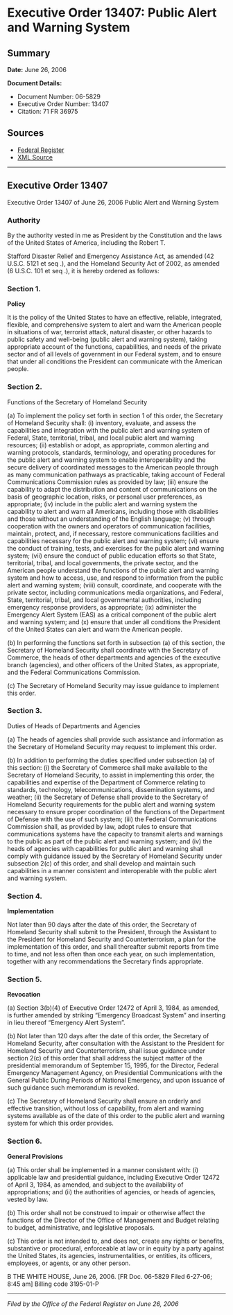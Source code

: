 # Executive Order 13407: Public Alert and Warning System

## Summary

**Date:** June 26, 2006

**Document Details:**
- Document Number: 06-5829
- Executive Order Number: 13407
- Citation: 71 FR 36975

## Sources
- [Federal Register](https://www.federalregister.gov/documents/2006/06/28/06-5829/public-alert-and-warning-system)
- [XML Source](https://www.federalregister.gov/documents/full_text/xml/2006/06/28/06-5829.xml)

---

## Executive Order 13407

Executive Order 13407 of June 26, 2006
Public Alert and Warning System
### Authority

By the authority vested in me as President by the Constitution and the laws of the United States of America, including the Robert T.

Stafford Disaster Relief and Emergency Assistance Act, as amended (42 U.S.C. 5121 
et seq
.), and the Homeland Security Act of 2002, as amended (6 U.S.C. 101 
et seq
.), it is hereby ordered as follows:
### Section 1.

**Policy**

It is the policy of the United States to have an effective, reliable, integrated, flexible, and comprehensive system to alert and warn the American people in situations of war, terrorist attack, natural disaster, or other hazards to public safety and well-being (public alert and warning system), taking appropriate account of the functions, capabilities, and needs of the private sector and of all levels of government in our Federal system, and to ensure that under all conditions the President can communicate with the American people.
### Section 2.

Functions of the Secretary of Homeland Security

(a) To implement the policy set forth in section 1 of this order, the Secretary of Homeland Security shall:
    (i) inventory, evaluate, and assess the capabilities and integration with the public alert and warning system of Federal, State, territorial, tribal, and local public alert and warning resources;
    (ii) establish or adopt, as appropriate, common alerting and warning protocols, standards, terminology, and operating procedures for the public alert and warning system to enable interoperability and the secure delivery of coordinated messages to the American people through as many communication pathways as practicable, taking account of Federal Communications Commission rules as provided by law;
    (iii) ensure the capability to adapt the distribution and content of communications on the basis of geographic location, risks, or personal user preferences, as appropriate;
    (iv) include in the public alert and warning system the capability to alert and warn all Americans, including those with disabilities and those without an understanding of the English language;
    (v) through cooperation with the owners and operators of communication facilities, maintain, protect, and, if necessary, restore communications facilities and capabilities necessary for the public alert and warning system;
    (vi) ensure the conduct of training, tests, and exercises for the public alert and warning system;
    (vii) ensure the conduct of public education efforts so that State, territorial, tribal, and local governments, the private sector, and the American people understand the functions of the public alert and warning system and how to access, use, and respond to information from the public alert and warning system;
    (viii) consult, coordinate, and cooperate with the private sector, including communications media organizations, and Federal, State, territorial, tribal, and local governmental authorities, including emergency response providers, as appropriate;
    (ix) administer the Emergency Alert System (EAS) as a critical component of the public alert and warning system; and
    (x) ensure that under all conditions the President of the United States can alert and warn the American people.

(b) In performing the functions set forth in subsection (a) of this section, the Secretary of Homeland Security shall coordinate with the Secretary of Commerce, the heads of other departments and agencies of the executive branch (agencies), and other officers of the United States, as appropriate, and the Federal Communications Commission.

(c) The Secretary of Homeland Security may issue guidance to implement this order.
### Section 3.

Duties of Heads of Departments and Agencies

(a) The heads of agencies shall provide such assistance and information as the Secretary of Homeland Security may request to implement this order.

(b) In addition to performing the duties specified under subsection (a) of this section:
    (i) the Secretary of Commerce shall make available to the Secretary of Homeland Security, to assist in implementing this order, the capabilities and expertise of the Department of Commerce relating to standards, technology, telecommunications, dissemination systems, and weather;
    (ii) the Secretary of Defense shall provide to the Secretary of Homeland Security requirements for the public alert and warning system necessary to ensure proper coordination of the functions of the Department of Defense with the use of such system;
    (iii) the Federal Communications Commission shall, as provided by law, adopt rules to ensure that communications systems have the capacity to transmit alerts and warnings to the public as part of the public alert and warning system; and
    (iv) the heads of agencies with capabilities for public alert and warning shall comply with guidance issued by the Secretary of Homeland Security under subsection 2(c) of this order, and shall develop and maintain such capabilities in a manner consistent and interoperable with the public alert and warning system.
### Section 4.

**Implementation**

Not later than 90 days after the date of this order, the Secretary of Homeland Security shall submit to the President, through the Assistant to the President for Homeland Security and Counterterrorism, a plan for the implementation of this order, and shall thereafter submit reports from time to time, and not less often than once each year, on such implementation, together with any recommendations the Secretary finds appropriate.
### Section 5.

**Revocation**

(a) Section 3(b)(4) of Executive Order 12472 of April 3, 1984, as amended, is further amended by striking “Emergency Broadcast System” and inserting in lieu thereof “Emergency Alert System”.

(b) Not later than 120 days after the date of this order, the Secretary of Homeland Security, after consultation with the Assistant to the President for Homeland Security and Counterterrorism, shall issue guidance under section 2(c) of this order that shall address the subject matter of the presidential memorandum of September 15, 1995, for the Director, Federal Emergency Management Agency, on Presidential Communications with the General Public During Periods of National Emergency, and upon issuance of such guidance such memorandum is revoked.

(c) The Secretary of Homeland Security shall ensure an orderly and effective transition, without loss of capability, from alert and warning systems available as of the date of this order to the public alert and warning system for which this order provides.
### Section 6.

**General Provisions**

(a) This order shall be implemented in a manner consistent with:
    (i) applicable law and presidential guidance, including Executive Order 12472 of April 3, 1984, as amended, and subject to the availability of appropriations; and
    (ii) the authorities of agencies, or heads of agencies, vested by law.

(b) This order shall not be construed to impair or otherwise affect the functions of the Director of the Office of Management and Budget relating to budget, administrative, and legislative proposals.

(c) This order is not intended to, and does not, create any rights or benefits, substantive or procedural, enforceable at law or in equity by a party against the United States, its agencies, instrumentalities, or entities, its officers, employees, or agents, or any other person.

B
THE WHITE HOUSE,
June 26, 2006.
[FR Doc. 06-5829
Filed 6-27-06; 8:45 am]
Billing code 3195-01-P

---

*Filed by the Office of the Federal Register on June 26, 2006*
